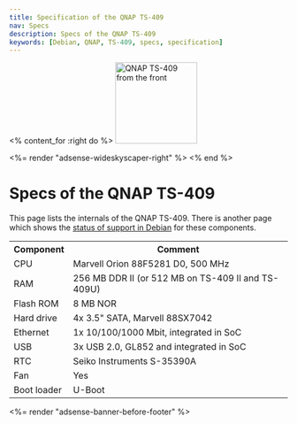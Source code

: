```yaml
---
title: Specification of the QNAP TS-409
nav: Specs
description: Specs of the QNAP TS-409
keywords: [Debian, QNAP, TS-409, specs, specification]
---
```


<% content_for :right do %>
<img src = "../images/r_ts409_front.jpg" class="border" alt="QNAP TS-409 from the front" width="148" height="147" />

<%= render "adsense-wideskyscaper-right" %>
<% end %>

<h1>Specs of the QNAP TS-409</h1>

This page lists the internals of the QNAP TS-409.  There is another page
which shows the <a href = "../status/">status of support in Debian</a> for
these components.

<table>

<tr>
<th>Component</th>
<th>Comment</th>
</tr>

<tr>
<td>CPU</td>
<td>Marvell Orion 88F5281 D0, 500 MHz</td>
</tr>

<tr>
<td>RAM</td>
<td>256 MB DDR II (or 512 MB on TS-409 II and TS-409U)</td>
</tr>

<tr>
<td>Flash ROM</td>
<td>8 MB NOR</td>
</tr>

<tr>
<td>Hard drive</td>
<td>4x 3.5" SATA, Marvell 88SX7042</td>
</tr>

<tr>
<td>Ethernet</td>
<td>1x 10/100/1000 Mbit, integrated in SoC</td>
</tr>

<tr>
<td>USB</td>
<td>3x USB 2.0, GL852 and integrated in SoC</td>
</tr>

<tr>
<td>RTC</td>
<td>Seiko Instruments S-35390A</td>
</tr>

<tr>
<td>Fan</td>
<td>Yes</td>
</tr>

<tr>
<td>Boot loader</td>
<td>U-Boot</td>
</tr>

</table>

<div class="bbf">
<%= render "adsense-banner-before-footer" %>
</div>

